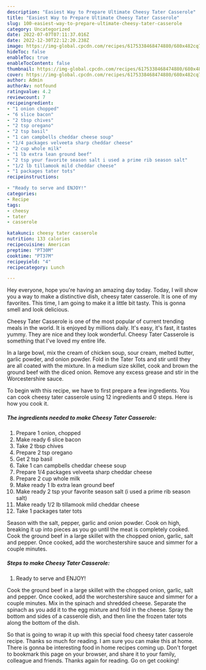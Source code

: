 ```yaml
---
description: "Easiest Way to Prepare Ultimate Cheesy Tater Casserole"
title: "Easiest Way to Prepare Ultimate Cheesy Tater Casserole"
slug: 100-easiest-way-to-prepare-ultimate-cheesy-tater-casserole
category: Uncategorized
date: 2022-07-07T07:11:37.016Z
date: 2022-12-30T22:12:20.238Z
image: https://img-global.cpcdn.com/recipes/6175338468474880/680x482cq70/cheesy-tater-casserole-recipe-main-photo.jpg
hideToc: false
enableToc: true
enableTocContent: false
thumbnail: https://img-global.cpcdn.com/recipes/6175338468474880/680x482cq70/cheesy-tater-casserole-recipe-main-photo.jpg
cover: https://img-global.cpcdn.com/recipes/6175338468474880/680x482cq70/cheesy-tater-casserole-recipe-main-photo.jpg
author: Admin
authorAv: notfound
ratingvalue: 4.2
reviewcount: 7
recipeingredient:
- "1 onion chopped"
- "6 slice bacon"
- "2 tbsp chives"
- "2 tsp oregano"
- "2 tsp basil"
- "1 can campbells cheddar cheese soup"
- "1/4 packages velveeta sharp cheddar cheese"
- "2 cup whole milk"
- "1 lb extra lean ground beef"
- "2 tsp your favorite season salt i used a prime rib season salt"
- "1/2 lb tillamook mild cheddar cheese"
- "1 packages tater tots"
recipeinstructions:

- "Ready to serve and ENJOY!"
categories:
- Recipe
tags:
- cheesy
- tater
- casserole

katakunci: cheesy tater casserole 
nutrition: 133 calories
recipecuisine: American
preptime: "PT30M"
cooktime: "PT37M"
recipeyield: "4"
recipecategory: Lunch

---
```



Hey everyone, hope you're having an amazing day today. Today, I will show you a way to make a distinctive dish, cheesy tater casserole. It is one of my favorites. This time, I am going to make it a little bit tasty. This is gonna smell and look delicious.

Cheesy Tater Casserole is one of the most popular of current trending meals in the world. It is enjoyed by millions daily. It's easy, it's fast, it tastes yummy. They are nice and they look wonderful. Cheesy Tater Casserole is something that I've loved my entire life.

In a large bowl, mix the cream of chicken soup, sour cream, melted butter, garlic powder, and onion powder. Fold in the Tater Tots and stir until they are all coated with the mixture. In a medium size skillet, cook and brown the ground beef with the diced onion. Remove any excess grease and stir in the Worcestershire sauce.


To begin with this recipe, we have to first prepare a few ingredients. You can cook cheesy tater casserole using 12 ingredients and 0 steps. Here is how you cook it.

<!--inarticleads1-->

##### The ingredients needed to make Cheesy Tater Casserole:

1. Prepare 1 onion, chopped
1. Make ready 6 slice bacon
1. Take 2 tbsp chives
1. Prepare 2 tsp oregano
1. Get 2 tsp basil
1. Take 1 can campbells cheddar cheese soup
1. Prepare 1/4 packages velveeta sharp cheddar cheese
1. Prepare 2 cup whole milk
1. Make ready 1 lb extra lean ground beef
1. Make ready 2 tsp your favorite season salt (i used a prime rib season salt)
1. Make ready 1/2 lb tillamook mild cheddar cheese
1. Take 1 packages tater tots


Season with the salt, pepper, garlic and onion powder. Cook on high, breaking it up into pieces as you go until the meat is completely cooked. Cook the ground beef in a large skillet with the chopped onion, garlic, salt and pepper. Once cooked, add the worchestershire sauce and simmer for a couple minutes. 

<!--inarticleads2-->

##### Steps to make Cheesy Tater Casserole:


1. Ready to serve and ENJOY!

Cook the ground beef in a large skillet with the chopped onion, garlic, salt and pepper. Once cooked, add the worchestershire sauce and simmer for a couple minutes. Mix in the spinach and shredded cheese. Separate the spinach as you add it to the egg mixture and fold in the cheese. Spray the bottom and sides of a casserole dish, and then line the frozen tater tots along the bottom of the dish. 

So that is going to wrap it up with this special food cheesy tater casserole recipe. Thanks so much for reading. I am sure you can make this at home. There is gonna be interesting food in home recipes coming up. Don't forget to bookmark this page on your browser, and share it to your family, colleague and friends. Thanks again for reading. Go on get cooking!
